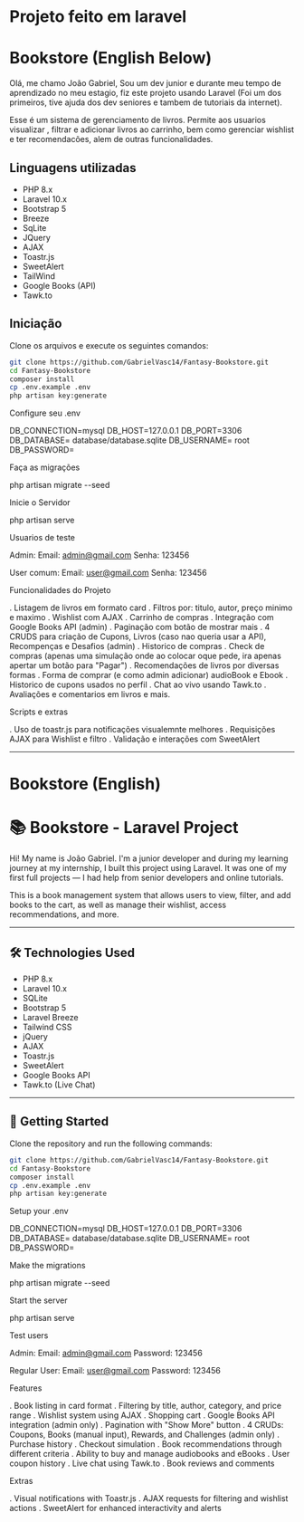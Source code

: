 # Projeto feito em laravel 
# Bookstore (English Below)

Olá, me chamo João Gabriel, Sou um dev junior e durante meu tempo de aprendizado no meu estagio, fiz este projeto usando Laravel (Foi um dos primeiros, tive ajuda dos dev seniores e tambem de tutoriais da internet).

Esse é um sistema de gerenciamento de livros. Permite aos usuarios visualizar , filtrar e adicionar livros ao carrinho, bem como gerenciar wishlist e ter recomendacões, alem de outras funcionalidades.

## Linguagens utilizadas

- PHP 8.x
- Laravel 10.x
- Bootstrap 5
- Breeze
- SqLite 
- JQuery
- AJAX
- Toastr.js
- SweetAlert
- TailWind
- Google Books (API)
- Tawk.to

## Iniciação

Clone os arquivos e execute os seguintes comandos:

````bash
git clone https://github.com/GabrielVasc14/Fantasy-Bookstore.git
cd Fantasy-Bookstore
composer install
cp .env.example .env
php artisan key:generate
````

Configure seu .env

DB_CONNECTION=mysql
DB_HOST=127.0.0.1
DB_PORT=3306
DB_DATABASE= database/database.sqlite
DB_USERNAME= root
DB_PASSWORD=

Faça as migrações

php artisan migrate --seed

Inicie o Servidor

php artisan serve

Usuarios de teste

Admin:
Email: admin@gmail.com
Senha: 123456

User comum:
Email: user@gmail.com
Senha: 123456


Funcionalidades do Projeto

. Listagem de livros em formato card
. Filtros por: titulo, autor, preço minimo e maximo
. Wishlist com AJAX
. Carrinho de compras
. Integração com Google Books API (admin)
. Paginação com botão de mostrar mais
. 4 CRUDS para criação de Cupons, Livros (caso nao queria usar a API), Recompenças e Desafios (admin)
. Historico de compras
. Check de compras (apenas uma simulação onde ao colocar oque pede, ira apenas apertar um botão para "Pagar")
. Recomendações de livros por diversas formas
. Forma de comprar (e como admin adicionar) audioBook e Ebook
. Historico de cupons usados no perfil
. Chat ao vivo usando Tawk.to
. Avaliações e comentarios em livros
e mais.

Scripts e extras

. Uso de toastr.js para notificações visualemnte melhores
. Requisições AJAX para Wishlist e filtro
. Validação e interações com SweetAlert

------------------------------------------------------------------------------------------------------------

# Bookstore (English)

# 📚 Bookstore - Laravel Project

Hi! My name is João Gabriel. I'm a junior developer and during my learning journey at my internship, I built this project using Laravel. It was one of my first full projects — I had help from senior developers and online tutorials.

This is a book management system that allows users to view, filter, and add books to the cart, as well as manage their wishlist, access recommendations, and more.

---

## 🛠️ Technologies Used

- PHP 8.x  
- Laravel 10.x  
- SQLite  
- Bootstrap 5  
- Laravel Breeze  
- Tailwind CSS  
- jQuery  
- AJAX  
- Toastr.js  
- SweetAlert  
- Google Books API  
- Tawk.to (Live Chat)

---

## 🚀 Getting Started

Clone the repository and run the following commands:

````bash
git clone https://github.com/GabrielVasc14/Fantasy-Bookstore.git
cd Fantasy-Bookstore
composer install
cp .env.example .env
php artisan key:generate
````

Setup your .env

DB_CONNECTION=mysql
DB_HOST=127.0.0.1
DB_PORT=3306
DB_DATABASE= database/database.sqlite
DB_USERNAME= root
DB_PASSWORD=

Make the migrations

php artisan migrate --seed

Start the server

php artisan serve


Test users

Admin:
Email: admin@gmail.com
Password: 123456

Regular User:
Email: user@gmail.com
Password: 123456


Features

. Book listing in card format
. Filtering by title, author, category, and price range
. Wishlist system using AJAX
. Shopping cart
. Google Books API integration (admin only)
. Pagination with "Show More" button
. 4 CRUDs: Coupons, Books (manual input), Rewards, and Challenges (admin only)
. Purchase history
. Checkout simulation
. Book recommendations through different criteria
. Ability to buy and manage audiobooks and eBooks
. User coupon history
. Live chat using Tawk.to
. Book reviews and comments

Extras

. Visual notifications with Toastr.js
. AJAX requests for filtering and wishlist actions
. SweetAlert for enhanced interactivity and alerts

